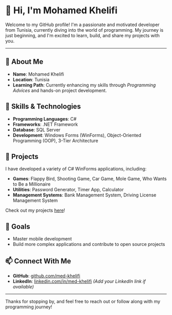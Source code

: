 # 👋 Hi, I'm Mohamed Khelifi

Welcome to my GitHub profile! I'm a passionate and motivated developer from Tunisia, currently diving into the world of programming. My journey is just beginning, and I'm excited to learn, build, and share my projects with you.

---

## 🚀 About Me
- **Name**: Mohamed Khelifi
- **Location**: Tunisia
- **Learning Path**: Currently enhancing my skills through *Programming Advices* and hands-on project development.

## 🧰 Skills & Technologies
- **Programming Languages**: C#
- **Frameworks**: .NET Framework
- **Database**: SQL Server
- **Development**: Windows Forms (WinForms), Object-Oriented Programming (OOP), 3-Tier Architecture

## 📝 Projects
I have developed a variety of C# WinForms applications, including:
- **Games**: Flappy Bird, Shooting Game, Car Game, Mole Game, Who Wants to Be a Millionaire
- **Utilities**: Password Generator, Timer App, Calculator
- **Management Systems**: Bank Management System, Driving License Management System

Check out my projects [here](https://github.com/med-khelifi/C-WinformsProjects.git)!

## 🎯 Goals
- Master mobile development
- Build more complex applications and contribute to open source projects

## 📫 Connect With Me
- **GitHub**: [github.com/med-khelifi](https://github.com/med-khelifi)
- **LinkedIn**: [linkedin.com/in/med-khelifi](#) *(Add your LinkedIn link if available)*

---

Thanks for stopping by, and feel free to reach out or follow along with my programming journey!
